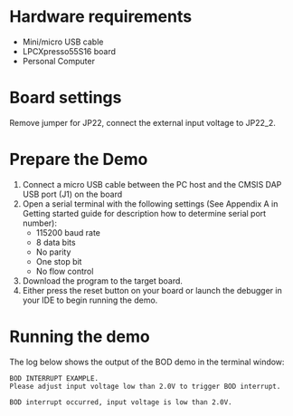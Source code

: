Hardware requirements
=====================
- Mini/micro USB cable
- LPCXpresso55S16 board
- Personal Computer

Board settings
============
Remove jumper for JP22, connect the external input voltage to JP22_2.

Prepare the Demo
===============
1.  Connect a micro USB cable between the PC host and the CMSIS DAP USB port (J1) on the board
2.  Open a serial terminal with the following settings (See Appendix A in Getting started guide for description how to determine serial port number):
    - 115200 baud rate
    - 8 data bits
    - No parity
    - One stop bit
    - No flow control
3.  Download the program to the target board.
4.  Either press the reset button on your board or launch the debugger in your IDE to begin running the demo.

Running the demo
================
The log below shows the output of the BOD demo in the terminal window:
~~~~~~~~~~~~~~~~~~~~~~~~~~~~~~~~~~~
BOD INTERRUPT EXAMPLE.
Please adjust input voltage low than 2.0V to trigger BOD interrupt.

BOD interrupt occurred, input voltage is low than 2.0V.

~~~~~~~~~~~~~~~~~~~~~~~~~~~~~~~~~~~
